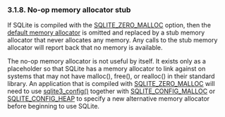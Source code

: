 ### 3\.1\.8\. No\-op memory allocator stub


If SQLite is compiled with the [SQLITE\_ZERO\_MALLOC](compile.html#zero_malloc) option, then
the [default memory allocator](malloc.html#defaultalloc) is omitted and replaced by a stub
memory allocator that never allocates any memory. Any calls to the
stub memory allocator will report back that no memory is available.


The no\-op memory allocator is not useful by itself. It exists only
as a placeholder so that SQLite has a memory allocator to link against
on systems that may not have malloc(), free(), or realloc() in their
standard library.
An application that is compiled with [SQLITE\_ZERO\_MALLOC](compile.html#zero_malloc) will need to
use [sqlite3\_config()](c3ref/config.html) together with [SQLITE\_CONFIG\_MALLOC](c3ref/c_config_covering_index_scan.html#sqliteconfigmalloc) or
[SQLITE\_CONFIG\_HEAP](c3ref/c_config_covering_index_scan.html#sqliteconfigheap) to specify a new alternative memory allocator
before beginning to use SQLite.



